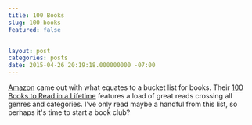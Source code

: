 ```yaml
---
title: 100 Books
slug: 100-books
featured: false


layout: post
categories: posts
date: 2015-04-26 20:19:18.000000000 -07:00
---
```


[Amazon](//amazon.com) came out with what equates to a bucket list for books. Their [100 Books to Read in a Lifetime](http://www.amazon.com/b?ie=UTF8&node=8192263011) features a load of great reads crossing all genres and categories. I've only read maybe a handful from this list, so perhaps it's time to start a book club?


